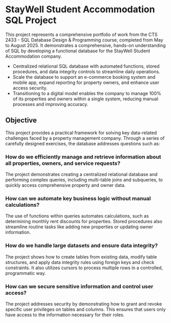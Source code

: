 # StayWell Student Accommodation SQL Project
This project represents a comprehensive portfolio of work from the CTS 2433 - SQL Database Design & Programming course, completed from May to August 2025. It demonstrates a comprehensive, hands-on understanding of SQL by developing a functional database for the StayWell Student Accommodation company.
- Centralized relational SQL database with automated functions, stored procedures, and data integrity controls to streamline daily operations.
- Scale the database to support an e-commerce booking system and mobile app, expand reporting for property owners, and enhance user access security.
- Transitioning to a digital model enables the company to manage 100% of its properties and owners within a single system, reducing manual processes and improving accuracy.


## Objective
This project provides a practical framework for solving key data-related challenges faced by a property management company. Through a series of carefully designed exercises, the database addresses questions such as:


### How do we efficiently manage and retrieve information about all properties, owners, and service requests? 
The project demonstrates creating a centralized relational database and performing complex queries, including multi-table joins and subqueries, to quickly access comprehensive property and owner data.

### How can we automate key business logic without manual calculations? 
The use of functions within queries automates calculations, such as determining monthly rent discounts for properties. Stored procedures also streamline routine tasks like adding new properties or updating owner information.

### How do we handle large datasets and ensure data integrity? 
The project shows how to create tables from existing data, modify table structures, and apply data integrity rules using foreign keys and check constraints. It also utilizes cursors to process multiple rows in a controlled, programmatic way.

### How can we secure sensitive information and control user access? 
The project addresses security by demonstrating how to grant and revoke specific user privileges on tables and columns. This ensures that users only have access to the information necessary for their roles.
